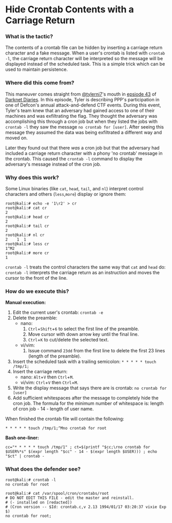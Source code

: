 # Hide Crontab Contents with a Carriage Return

### What is the tactic?

The contents of a crontab file can be hidden by inserting a carriage return character and a fake message. When a user's crontab is listed with `crontab -l`, the carriage return character will be interpreted so the message will be displayed instead of the scheduled task. This is a simple trick which can be used to maintain persistence.

### Where did this come from?

This maneuver comes straight from [@tylerni7](https://twitter.com/tylerni7)'s mouth in [epsiode 43](https://darknetdiaries.com/episode/43/) of [Darknet Diaries](https://darknetdiaries.com/). In this episode, Tyler is describing PPP's participation in one of Defcon's annual attack-and-defend CTF events. During this event, Tyler's team knew that an adversary had gained access to one of their machines and was exfiltrating the flag. They thought the adversary was accomplishing this through a cron job but when they listed the jobs with `crontab -l` they saw the message `no crontab for [user]`. After seeing this message they assumed the data was being exfiltrated a different way and moved on.

Later they found out that there _was_ a cron job but that the adversary had included a carriage return character with a phony 'no crontab' message in the crontab. This caused the `crontab -l` command to display the adversary's message instead of the cron job. 

### Why does this work?

Some Linux binaries (like `cat`, `head`, `tail`, and `nl`) interpret control characters and others (`less`,`more`) display or ignore them:
```
root@kali:# echo -e '1\r2' > cr
root@kali:# cat cr
2
root@kali:# head cr
2
root@kali:# tail cr
2
root@kali:# nl cr
2    1  1
root@kali:# less cr
1^M2
root@kali:# more cr
1
```

`crontab -l` treats the control characters the same way that `cat` and `head` do: `crontab -l` interprets the carriage return as an instruction and moves the cursor to the front of the line.

### How do we execute this?

**Manual execution:**
1. Edit the current user's crontab: `crontab -e`
1. Delete the preamble:
	* nano:
		1. `Ctrl`+`Shift`+`6` to select the first line of the preamble.
		1. Move cursor with down arrow key until the final line.
		1. `Ctrl`+`K` to cut/delete the selected text.
	* vi/vim:
		1. Issue command `23dd` from the first line to delete the first 23 lines (length of the preamble).
1. Insert the scheduled task with a trailing semicolon: `* * * * * touch /tmp/1;`
1. Insert the carriage return:
	* nano: `Alt`+`V` then `Ctrl`+`M`.
	* vi/vim: `Ctrl`+`V` then `Ctrl`+`M`.
1. Write the display message that says there are is crontab: `no crontab for [user]`
1. Add sufficient whitespaces after the message to completely hide the cron job. The formula for the minimum number of whitespace is: length of cron job - 14 - length of user name.

When finished the crontab file will contain the following:
```
* * * * * touch /tmp/1;^Mno crontab for root    
```

**Bash one-liner:**
```
cc="* * * * * touch /tmp/1" ; ct=$(printf "$cc;\rno crontab for $USER%*s" $(expr length "$cc" - 14 - $(expr length $USER))) ; echo "$ct" | crontab -
```

### What does the defender see?
```
root@kali:# crontab -l
no crontab for root    

root@kali:# cat /var/spool/cron/crontabs/root 
# DO NOT EDIT THIS FILE - edit the master and reinstall.
# (- installed on [redacted])
# (Cron version -- $Id: crontab.c,v 2.13 1994/01/17 03:20:37 vixie Exp $)
no crontab for root;    
```